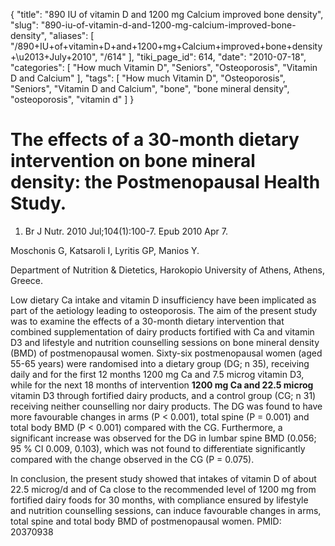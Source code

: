 {
    "title": "890 IU of vitamin D and 1200 mg Calcium improved bone density",
    "slug": "890-iu-of-vitamin-d-and-1200-mg-calcium-improved-bone-density",
    "aliases": [
        "/890+IU+of+vitamin+D+and+1200+mg+Calcium+improved+bone+density+\u2013+July+2010",
        "/614"
    ],
    "tiki_page_id": 614,
    "date": "2010-07-18",
    "categories": [
        "How much Vitamin D",
        "Seniors",
        "Osteoporosis",
        "Vitamin D and Calcium"
    ],
    "tags": [
        "How much Vitamin D",
        "Osteoporosis",
        "Seniors",
        "Vitamin D and Calcium",
        "bone",
        "bone mineral density",
        "osteoporosis",
        "vitamin d"
    ]
}


# The effects of a 30-month dietary intervention on bone mineral density: the Postmenopausal Health Study.

1. 	Br J Nutr. 2010 Jul;104(1):100-7. Epub 2010 Apr 7.

Moschonis G, Katsaroli I, Lyritis GP, Manios Y.

Department of Nutrition & Dietetics, Harokopio University of Athens, Athens, Greece.

Low dietary Ca intake and vitamin D insufficiency have been implicated as part of the aetiology leading to osteoporosis. The aim of the present study was to examine the effects of a 30-month dietary intervention that combined supplementation of dairy products fortified with Ca and vitamin D3 and lifestyle and nutrition counselling sessions on bone mineral density (BMD) of postmenopausal women. Sixty-six postmenopausal women (aged 55-65 years) were randomised into a dietary group (DG; n 35), receiving daily and for the first 12 months 1200 mg Ca and 7.5 microg vitamin D3, while for the next 18 months of intervention  **1200 mg Ca and 22.5 microg**  vitamin D3 through fortified dairy products, and a control group (CG; n 31) receiving neither counselling nor dairy products. The DG was found to have more favourable changes in arms (P < 0.001), total spine (P = 0.001) and total body BMD (P < 0.001) compared with the CG. Furthermore, a significant increase was observed for the DG in lumbar spine BMD (0.056; 95 % CI 0.009, 0.103), which was not found to differentiate significantly compared with the change observed in the CG (P = 0.075). 

In conclusion, the present study showed that intakes of vitamin D of about 22.5 microg/d and of Ca close to the recommended level of 1200 mg from fortified dairy foods for 30 months, with compliance ensured by lifestyle and nutrition counselling sessions, can induce favourable changes in arms, total spine and total body BMD of postmenopausal women.  PMID: 20370938